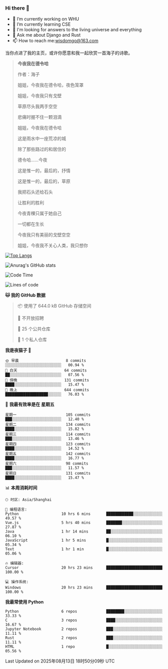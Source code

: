 ### Hi there 👋



- 🔭 I’m currently working on WHU
- 🌱 I’m currently learning CSE
- 🤔 I'm looking for answers to the living universe and everything
- 💬 Ask me about Django and Rust
- 📫 How to reach me:wisdomgo@163.com

当你点进了我的主页，或许你愿意和我一起欣赏一首海子的诗歌。

>**今夜我在德令哈**
>
>作者：海子
>
>姐姐，今夜我在德令哈，夜色笼罩
>
>姐姐，今夜我只有戈壁
>
>草原尽头我两手空空
>
>悲痛时握不住一颗泪滴
>
>姐姐，今夜我在德令哈
>
>这是雨水中一座荒凉的城
>
>除了那些路过的和居住的
>
>德令哈......今夜
>
>这是惟一的，最后的，抒情
>
>这是惟一的，最后的，草原
>
>我把石头还给石头
>
>让胜利的胜利
>
>今夜青稞只属于她自己
>
>一切都在生长
>
>今夜我只有美丽的戈壁空空
>
>姐姐，今夜我不关心人类，我只想你



[![Top Langs](https://github-readme-stats.vercel.app/api/top-langs/?username=wisdomgo&theme=onedark)](https://github.com/anuraghazra/github-readme-stats)

![Anurag's GitHub stats](https://github-readme-stats.vercel.app/api?username=wisdomgo&hide=contribs,stars&theme=synthwave)

<!--START_SECTION:waka-->
![Code Time](http://img.shields.io/badge/Code%20Time-488%20hrs%2033%20mins-blue)

![Lines of code](https://img.shields.io/badge/%E4%BB%8E%E3%80%8CHello%20World%E3%80%8D%E8%B5%B7%E6%88%91%E5%B7%B2%E7%BB%8F%E5%86%99%E4%BA%86-3.5%20million%20%E8%A1%8C%E4%BB%A3%E7%A0%81-blue)

**🐱 我的 GitHub 数据** 

> 📦  使用了 644.0 kB GitHub 存储空间 
 > 
> 🚫 不开放招聘
 > 
> 📜 25 个公共仓库 
 > 
> 🔑 1 个私人仓库 
 > 
**我是夜猫子 🦉** 

```text
🌞 早晨                     8 commits           ░░░░░░░░░░░░░░░░░░░░░░░░░   00.94 % 
🌆 白天                     64 commits          ██░░░░░░░░░░░░░░░░░░░░░░░   07.56 % 
🌃 傍晚                     131 commits         ████░░░░░░░░░░░░░░░░░░░░░   15.47 % 
🌙 晚上                     644 commits         ███████████████████░░░░░░   76.03 % 
```
📅 **我最有效率是在 星期五** 

```text
星期一                      105 commits         ███░░░░░░░░░░░░░░░░░░░░░░   12.40 % 
星期二                      134 commits         ████░░░░░░░░░░░░░░░░░░░░░   15.82 % 
星期三                      114 commits         ███░░░░░░░░░░░░░░░░░░░░░░   13.46 % 
星期四                      123 commits         ████░░░░░░░░░░░░░░░░░░░░░   14.52 % 
星期五                      142 commits         ████░░░░░░░░░░░░░░░░░░░░░   16.77 % 
星期六                      98 commits          ███░░░░░░░░░░░░░░░░░░░░░░   11.57 % 
星期日                      131 commits         ████░░░░░░░░░░░░░░░░░░░░░   15.47 % 
```


📊 **本周消耗时间** 

```text
🕑︎ 时区: Asia/Shanghai

💬 编程语言: 
Python                   10 hrs 6 mins       ████████████░░░░░░░░░░░░░   49.57 % 
Vue.js                   5 hrs 40 mins       ███████░░░░░░░░░░░░░░░░░░   27.87 % 
Java                     1 hr 14 mins        ██░░░░░░░░░░░░░░░░░░░░░░░   06.10 % 
JavaScript               1 hr 5 mins         █░░░░░░░░░░░░░░░░░░░░░░░░   05.34 % 
Text                     1 hr 1 min          █░░░░░░░░░░░░░░░░░░░░░░░░   05.06 % 

🔥 编辑器: 
Cursor                   20 hrs 23 mins      █████████████████████████   100.00 % 

💻 操作系统: 
Windows                  20 hrs 23 mins      █████████████████████████   100.00 % 
```

**我最常使用 Python** 

```text
Python                   6 repos             ████████░░░░░░░░░░░░░░░░░   33.33 % 
C                        3 repos             ████░░░░░░░░░░░░░░░░░░░░░   16.67 % 
Jupyter Notebook         2 repos             ███░░░░░░░░░░░░░░░░░░░░░░   11.11 % 
Rust                     2 repos             ███░░░░░░░░░░░░░░░░░░░░░░   11.11 % 
HTML                     1 repo              █░░░░░░░░░░░░░░░░░░░░░░░░   05.56 % 
```




 Last Updated on 2025年08月13日 18时50分09秒 UTC
<!--END_SECTION:waka-->
